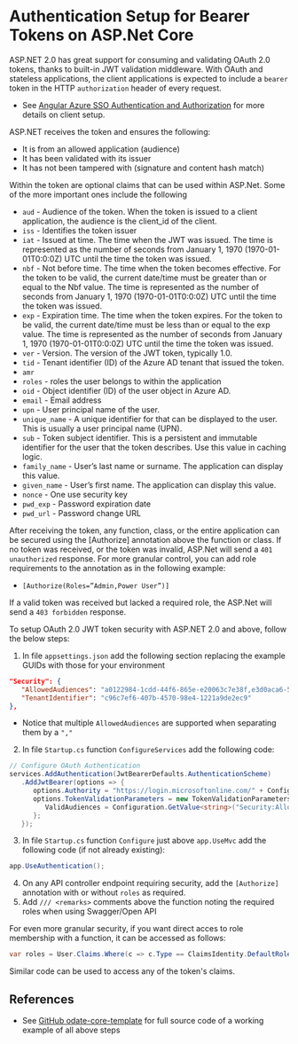 # Authentication Setup for Bearer Tokens on ASP.Net Core

ASP.NET 2.0 has great support for consuming and validating OAuth 2.0 tokens, thanks to built-in JWT validation middleware.  With OAuth and stateless applications, the client applications is expected to include a `bearer` token in the HTTP `authorization` header of every request.

* See [Angular Azure SSO Authentication and Authorization](https://github.com/PaulGilchrist/documents/blob/master/articles/angular-azure-sso-authentication-and-authorization.md) for more details on client setup.

ASP.NET receives the token and ensures the following:

* It is from an allowed application (audience)
* It has been validated with its issuer
* It has not been tampered with (signature and content hash match)

Within the token are optional claims that can be used within ASP.Net.  Some of the more important ones include the following

* `aud` - Audience of the token. When the token is issued to a client application, the audience is the client_id of the client.
* `iss` - Identifies the token issuer
* `iat` - Issued at time. The time when the JWT was issued. The time is represented as the number of seconds from January 1, 1970 (1970-01-01T0:0:0Z) UTC until the time the token was issued.
* `nbf` - Not before time. The time when the token becomes effective. For the token to be valid, the current date/time must be greater than or equal to the Nbf value. The time is represented as the number of seconds from January 1, 1970 (1970-01-01T0:0:0Z) UTC until the time the token was issued.
* `exp` - Expiration time. The time when the token expires. For the token to be valid, the current date/time must be less than or equal to the exp value. The time is represented as the number of seconds from January 1, 1970 (1970-01-01T0:0:0Z) UTC until the time the token was issued.
* `ver` - Version. The version of the JWT token, typically 1.0.
* `tid` - Tenant identifier (ID) of the Azure AD tenant that issued the token.
* `amr`
* `roles` - roles the user belongs to within the application
* `oid` - Object identifier (ID) of the user object in Azure AD.
* `email` - Email address
* `upn` - User principal name of the user.
* `unique_name` - A unique identifier for that can be displayed to the user. This is usually a user principal name (UPN).
* `sub` - Token subject identifier. This is a persistent and immutable identifier for the user that the token describes. Use this value in caching logic.
* `family_name` - User’s last name or surname. The application can display this value.
* `given_name` - User’s first name. The application can display this value.
* `nonce` - One use security key
* `pwd_exp` - Password expiration date
* `pwd_url` - Password change URL

After receiving the token, any function, class, or the entire application can be secured using the [Authorize] annotation above the function or class.  If no token was received, or the token was invalid, ASP.Net will send a `401 unauthorized` response.  For more granular control, you can add role requirements to the annotation as in the following example:

* `[Authorize(Roles=”Admin,Power User”)]`

If a valid token was received but lacked a required role, the ASP.Net will send a `403 forbidden` response.

To setup OAuth 2.0 JWT token security with ASP.NET 2.0 and above, follow the below steps:

1. In file `appsettings.json` add the following section replacing the example GUIDs with those for your environment

```json
"Security": {
   "AllowedAudiences": "a0122984-1cdd-44f6-865e-e20063c7e38f,e3d0aca6-5501-461e-84a9-c0adfc0e3860",
   "TenantIdentifier": "c96c7ef6-407b-4570-98e4-1221a9de2ec9"
},
```

   * Notice that multiple `AllowedAudiences` are supported when separating them by a `","`

2. In file `Startup.cs` function `ConfigureServices` add the following code:

```cs
// Configure OAuth Authentication
services.AddAuthentication(JwtBearerDefaults.AuthenticationScheme)
   .AddJwtBearer(options => {
      options.Authority = "https://login.microsoftonline.com/" + Configuration.GetValue<string>("Security:TenantIdentifier");
      options.TokenValidationParameters = new TokenValidationParameters {
         ValidAudiences = Configuration.GetValue<string>("Security:AllowedAudiences").Split(',')
      };
   });
```

3. In file `Startup.cs` function `Configure` just above `app.UseMvc` add the following code (if not already existing):

```cs
app.UseAuthentication();
```

4. On any API controller endpoint requiring security, add the `[Authorize]` annotation with or without `roles` as required.
5. Add `/// <remarks>` comments above the function noting the required roles when using Swagger/Open API

For even more granular security, if you want direct acces to role membership with a function, it can be accessed as follows:

```cs
var roles = User.Claims.Where(c => c.Type == ClaimsIdentity.DefaultRoleClaimType).FirstOrDefault().Value.Split(',');
```

Similar code can be used to access any of the token's claims.

## References

* See [GitHub odate-core-template](https://github.com/PaulGilchrist/odata-core-template) for full source code of a working example of all above steps
